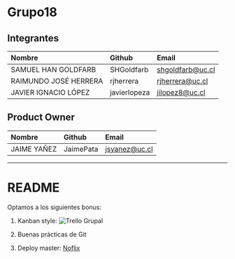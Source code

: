 # Grupo18

## Integrantes

| Nombre | Github | Email |
| :----- | :----- | :------- |
| SAMUEL HAN GOLDFARB |SHGoldfarb | shgoldfarb@uc.cl |
| RAIMUNDO JOSÉ HERRERA | rjherrera | rjherrera@uc.cl |
| JAVIER IGNACIO LÓPEZ | javierlopeza | jilopez8@uc.cl |

## Product Owner
| Nombre | Github | Email |
| :----- | :----- | :------- |
| JAIME YAÑEZ | JaimePata | jsyanez@uc.cl  |

________________________

# README

Optamos a los siguientes bonus:
1. Kanban style:
![Trello Grupal](https://drive.google.com/uc?id=0B6P1nrufHXdpZWxSbTF6MVVBR2s)

2. Buenas prácticas de Git

3. Deploy master: [Noflix](http://noflix.herokuapp.com/)
